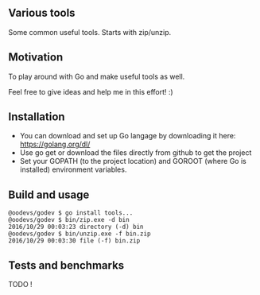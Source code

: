 ## Various tools

Some common useful tools. Starts with zip/unzip.

## Motivation

To play around with Go and make useful tools as well.

Feel free to give ideas and help me in this effort! :)

## Installation

- You can download and set up Go langage by downloading it here: https://golang.org/dl/
- Use go get or download the files directly from github to get the project
- Set your GOPATH (to the project location) and GOROOT (where Go is installed) environment variables.

## Build and usage

```
@oodevs/godev $ go install tools...
@oodevs/godev $ bin/zip.exe -d bin
2016/10/29 00:03:23 directory (-d) bin
@oodevs/godev $ bin/unzip.exe -f bin.zip
2016/10/29 00:03:30 file (-f) bin.zip
```

## Tests and benchmarks

TODO !